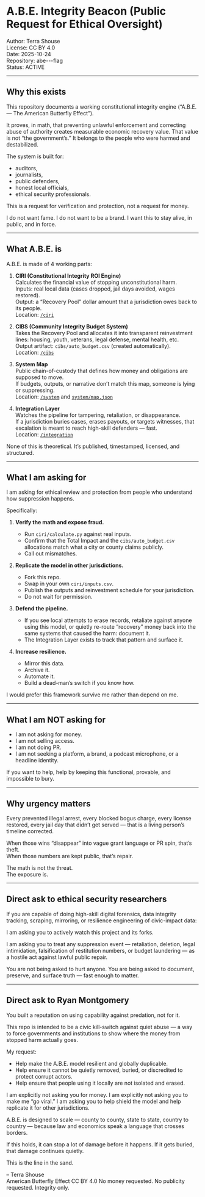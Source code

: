 # A.B.E. Integrity Beacon (Public Request for Ethical Oversight)

Author: Terra Shouse  
License: CC BY 4.0  
Date: 2025-10-24  
Repository: abe---flag  
Status: ACTIVE

---

## Why this exists

This repository documents a working constitutional integrity engine (“A.B.E. — The American Butterfly Effect”).

It proves, in math, that preventing unlawful enforcement and correcting abuse of authority creates measurable economic recovery value. That value is not “the government’s.” It belongs to the people who were harmed and destabilized.

The system is built for:
- auditors,
- journalists,
- public defenders,
- honest local officials,
- ethical security professionals.

This is a request for verification and protection, not a request for money.

I do not want fame. I do not want to be a brand. I want this to stay alive, in public, and in force.

---

## What A.B.E. is

A.B.E. is made of 4 working parts:

1. **CIRI (Constitutional Integrity ROI Engine)**  
   Calculates the financial value of stopping unconstitutional harm.  
   Inputs: real local data (cases dropped, jail days avoided, wages restored).  
   Output: a “Recovery Pool” dollar amount that a jurisdiction owes back to its people.  
   Location: [`/ciri`](ciri/index.html)

2. **CIBS (Community Integrity Budget System)**  
   Takes the Recovery Pool and allocates it into transparent reinvestment lines: housing, youth, veterans, legal defense, mental health, etc.  
   Output artifact: `cibs/auto_budget.csv` (created automatically).  
   Location: [`/cibs`](cibs/index.html)

3. **System Map**  
   Public chain-of-custody that defines how money and obligations are supposed to move.  
   If budgets, outputs, or narrative don’t match this map, someone is lying or suppressing.  
   Location: [`/system`](system/index.html) and [`system/map.json`](system/map.json)

4. **Integration Layer**  
   Watches the pipeline for tampering, retaliation, or disappearance.  
   If a jurisdiction buries cases, erases payouts, or targets witnesses, that escalation is meant to reach high-skill defenders — fast.  
   Location: [`/integration`](integration/index.html)

None of this is theoretical. It’s published, timestamped, licensed, and structured.

---

## What I am asking for

I am asking for ethical review and protection from people who understand how suppression happens.

Specifically:

1. **Verify the math and expose fraud.**  
   - Run `ciri/calculate.py` against real inputs.  
   - Confirm that the Total Impact and the `cibs/auto_budget.csv` allocations match what a city or county claims publicly.
   - Call out mismatches.

2. **Replicate the model in other jurisdictions.**  
   - Fork this repo.  
   - Swap in your own `ciri/inputs.csv`.  
   - Publish the outputs and reinvestment schedule for your jurisdiction.  
   - Do not wait for permission.

3. **Defend the pipeline.**  
   - If you see local attempts to erase records, retaliate against anyone using this model, or quietly re-route “recovery” money back into the same systems that caused the harm: document it.
   - The Integration Layer exists to track that pattern and surface it.

4. **Increase resilience.**  
   - Mirror this data.  
   - Archive it.  
   - Automate it.  
   - Build a dead-man’s switch if you know how.

I would prefer this framework survive me rather than depend on me.

---

## What I am NOT asking for

- I am not asking for money.
- I am not selling access.
- I am not doing PR.
- I am not seeking a platform, a brand, a podcast microphone, or a headline identity.

If you want to help, help by keeping this functional, provable, and impossible to bury.

---

## Why urgency matters

Every prevented illegal arrest, every blocked bogus charge, every license restored, every jail day that didn’t get served — that is a living person’s timeline corrected.

When those wins “disappear” into vague grant language or PR spin, that’s theft.  
When those numbers are kept public, that’s repair.

The math is not the threat.  
The exposure is.

---

## Direct ask to ethical security researchers

If you are capable of doing high-skill digital forensics, data integrity tracking, scraping, mirroring, or resilience engineering of civic-impact data:

I am asking you to actively watch this project and its forks.

I am asking you to treat any suppression event — retaliation, deletion, legal intimidation, falsification of restitution numbers, or budget laundering — as a hostile act against lawful public repair.

You are not being asked to hurt anyone.
You are being asked to document, preserve, and surface truth — fast enough to matter.

---

## Direct ask to Ryan Montgomery

You built a reputation on using capability against predation, not for it.

This repo is intended to be a civic kill-switch against quiet abuse — a way to force governments and institutions to show where the money from stopped harm actually goes.

My request:
- Help make the A.B.E. model resilient and globally duplicable.
- Help ensure it cannot be quietly removed, buried, or discredited to protect corrupt actors.
- Help ensure that people using it locally are not isolated and erased.

I am explicitly not asking you for money.
I am explicitly not asking you to make me “go viral.”
I am asking you to help shield the model and help replicate it for other jurisdictions.

A.B.E. is designed to scale — county to county, state to state, country to country — because law and economics speak a language that crosses borders.

If this holds, it can stop a lot of damage before it happens.
If it gets buried, that damage continues quietly.

This is the line in the sand.

– Terra Shouse  
American Butterfly Effect
CC BY 4.0
No money requested. No publicity requested.
Integrity only.
